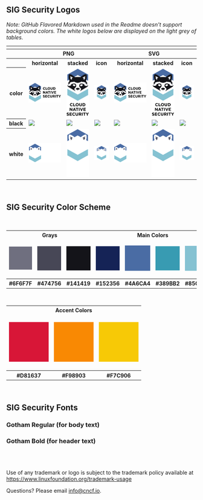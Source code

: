 ## SIG Security Logos

*Note: GitHub Flavored Markdown used in the Readme doesn't support background colors. The white logos below are displayed on the light grey of tables.*

<table>
<tr>
    	<th colspan="7"></th>
</tr>
<tr>	
	<th></th>
        <th colspan="3">PNG</th>
        <th colspan="3">SVG</th>
</tr>
<tr>
        <th></th>
        <th>horizontal</th>
        <th>stacked</th>
        <th>icon</th>
        <th>horizontal</th>
        <th>stacked</th>
        <th>icon</th>
</tr>
<tr>
        <th>color</th>
        <td><img src="logo/cloud-native-security-horizontal-color.png" width="200"></td>
        <td><img src="logo/cloud-native-security-stacked-color.png" width="95"></td>
        <td><img src="logo/cloud-native-security-icon-color.png" width="95"></td>
        <td><img src="logo/cloud-native-security-horizontal-color.svg" width="200"></td>
        <td><img src="logo/cloud-native-security-stacked-color.svg" width="95"></td>
        <td><img src="logo/cloud-native-security-icon-color.svg" width="95"></td>
</tr>
<tr>
        <th>black</th>
        <td><img src="logo/cloud-native-security-horizontal-black.png" width="200"></td>
        <td><img src="logo/cloud-native-security-stacked-black.png" width="95"></td>
        <td><img src="logo/cloud-native-security-icon-black.png" width="95"></td>
        <td><img src="logo/cloud-native-security-horizontal-black.svg" width="200"></td>
        <td><img src="logo/cloud-native-security-stacked-black.svg" width="95"></td>
        <td><img src="logo/cloud-native-security-icon-black.svg" width="95"></td>
</tr>
<tr>
        <th>white</th>
        <td><img src="logo/cloud-native-security-horizontal-white.png" width="200"></td>
        <td><img src="logo/cloud-native-security-stacked-white.png" width="95"></td>
        <td><img src="logo/cloud-native-security-icon-white.png" width="95"></td>
        <td><img src="logo/cloud-native-security-horizontal-white.svg" width="200"></td>
        <td><img src="logo/cloud-native-security-stacked-white.svg" width="95"></td>
        <td><img src="logo/cloud-native-security-icon-white.svg" width="95"></td>
</tr>
</table>

<br>

  
## SIG Security Color Scheme 
<br>
<table>
<tr>
	<th colspan="3">Grays</th>
	<th colspan="4">Main Colors</th>
</tr>
<tr>
	<td><br><img src="colors/%236F6F7F.png"><br><br></td>
	<td><img src="colors/%23474756.png"></td>       
	<td><img src="colors/%23141419.png"></td>
	<td><img src="colors/%23152356.png"></td>
	<td><img src="colors/%234A6CA4.png"></td>
	<td><img src="colors/%23389BB2.png"></td>
	<td><img src="colors/%2385C2D2.png"></td>
</tr>
<tr>	
	<th>#6F6F7F</th>
        <th>#474756</th>
        <th>#141419</th>
        <th>#152356</th>
        <th>#4A6CA4</th>
        <th>#389BB2</th>
	<th>#85C2D2</th>
</tr>  
</table>

<br>

<table>
<tr>
	<th colspan="3">Accent Colors</th>
</tr>
<tr>
	<td><br><img src="colors/%23D81637.png"><br><br></td>
	<td><img src="colors/%23F98903.png"></td>
	<td><img src="colors/%23F7C906.png"></td>
</tr>
<tr>
        <th>#D81637</th>
 	<th>#F98903</th>
        <th>#F7C906</th>
</tr>  
</table>

<br>


## SIG Security Fonts

### Gotham Regular (for body text)
### Gotham Bold (for header text)

<br>
<br>



Use of any trademark or logo is subject to the trademark policy available at https://www.linuxfoundation.org/trademark-usage


Questions? Please email [info@cncf.io](mailto:info@cncf.io).
